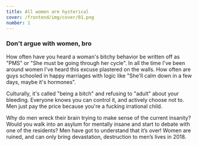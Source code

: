 ```yaml
---
title: All women are hysterical
cover: /frontend/img/cover/01.png
number: 1
---
```


### Don't argue with women, bro

How often have you heard a woman's bitchy behavior be written off as "PMS" or "She must be going through her cycle". In all the time I've been around women I've heard this excuse plastered on the walls. How often are guys schooled in happy marriages with logic like "She'll calm down in a few days, maybe it's hormones".

Culturally, it's called "being a bitch" and refusing to "adult" about your bleeding. Everyone knows you can control it, and actively choose not to.  Men just pay the price because you're a fucking irrational child.

Why do men wreck their brain trying to make sense of the current insanity? Would you walk into an asylum for mentally insane and start to debate with one of the residents? Men have got to understand that it’s over! Women are ruined, and can only bring devastation, destruction to men’s lives in 2018.
